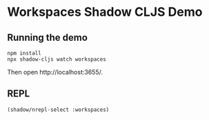 # Workspaces Shadow CLJS Demo

## Running the demo

```
npm install
npx shadow-cljs watch workspaces 
```

Then open http://localhost:3655/.

## REPL

```
(shadow/nrepl-select :workspaces)
```

